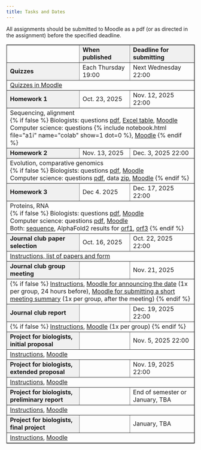 ```yaml
---
title: Tasks and Dates
---
```


All assignments should be submitted to Moodle as a pdf (or as directed in the assignment) before the specified deadline.

<table border="1" style="border-collapse:collapse">
  <tr>
    <td></td>
    <td style="background:#f0f0f0"><b>When published</b></td>
    <td style="background:#f0f0f0"><b>Deadline for submitting</b></td>
  </tr>
  <tr>
    <td style="background:#f0f0f0"><b>Quizzes</b></td>
    <td>Each Thursday 19:00</td>
    <td>Next Wednesday 22:00</td>
  </tr>
  <tr>
    <td colspan="3"><a href="https://moodle.uniba.sk/course/view.php?id=2160">Quizzes in Moodle</a></td>
  </tr>
  <tr>
    <td style="background:#f0f0f0"><b>Homework 1</b></td>
    <td>Oct. 23, 2025</td>
    <td>Nov. 12, 2025 22:00</td>
  </tr>
  <tr>
    <td colspan="3">
      Sequencing, alignment<br />
      {% if false %}
      Biologists: questions <a href="./pdf/a1b.pdf">pdf</a>, 
      <a href="https://compbio.fmph.uniba.sk/vyuka/mbi-data/du1/du1-b.xls">Excel table</a>, 
      <a href="https://moodle.uniba.sk/mod/assign/view.php?id=40956">Moodle</a><br />
      Computer science: questions {% include notebook.html file="a1i" name="colab" show=1 dot=0 %}, 
      <a rel="nofollow" href="https://moodle.uniba.sk/mod/assign/view.php?id=40955">Moodle</a>
      {% endif %}
    </td>
  </tr>
  <tr>
    <td style="background:#f0f0f0"><b>Homework 2</b></td>
    <td>Nov. 13, 2025</td>
    <td>Dec. 3, 2025 22:00</td>
  </tr>
  <tr>
    <td colspan="3">
      Evolution, comparative genomics<br />
      {% if false %}
      Biologists: questions <a href="./pdf/a2b.pdf">pdf</a>, 
      <a rel="nofollow" href="https://moodle.uniba.sk/mod/assign/view.php?id=40958">Moodle</a><br />
      Computer science: questions <a href="./pdf/a2i-en.pdf">pdf</a>, 
      data <a rel="nofollow" href="https://compbio.fmph.uniba.sk/vyuka/mbi-data/a2-i.zip">zip</a>, 
      <a rel="nofollow" href="https://moodle.uniba.sk/mod/assign/view.php?id=40957">Moodle</a>
      {% endif %}
    </td>
  </tr>
  <tr>
    <td style="background:#f0f0f0"><b>Homework 3</b></td>
    <td>Dec 4. 2025</td>
    <td>Dec. 17, 2025 22:00</td>
  </tr>
  <tr>
    <td colspan="3">
      Proteins, RNA<br />
      {% if false %}
      Biologists: questions <a href="./pdf/a3b-en.pdf">pdf</a>, 
      <a rel="nofollow" href="https://moodle.uniba.sk/mod/assign/view.php?id=116962">Moodle</a><br />
      Computer science: questions <a href="./pdf/a3i-en.pdf">pdf</a>, 
      <a rel="nofollow" href="https://moodle.uniba.sk/mod/assign/view.php?id=116961">Moodle</a><br />
      Both: <a rel="nofollow" href="https://compbio.fmph.uniba.sk/vyuka/mbi-data/a3.fasta">sequence</a>, 
      AlphaFold2 results for <a rel="nofollow" href="https://compbio.fmph.uniba.sk/vyuka/mbi-data/a3-orf1.png">orf1</a>, 
      <a rel="nofollow" href="https://compbio.fmph.uniba.sk/vyuka/mbi-data/a3-orf3.png">orf3</a>
      {% endif %}
    </td>
  </tr>
  <tr>
    <td style="background:#f0f0f0"><b>Journal club paper selection</b></td>
    <td>Oct. 16, 2025</td>
    <td>Oct. 22, 2025 22:00</td>
  </tr>
  <tr>
    <td colspan="3"><a href="./Journal_club.html">Instructions, list of papers and form</a></td>
  </tr>
  <tr>
    <td style="background:#f0f0f0"><b>Journal club group meeting</b></td>
    <td></td>
    <td>Nov. 21, 2025</td>
  </tr>
  <tr>
    <td colspan="3">
      {% if false %}
      <a href="./Journal_club.html#group-meeting">Instructions</a>,
      <a href="https://moodle.uniba.sk/mod/forum/view.php?id=133956">Moodle for announcing the date</a> (1x per group, 24 hours before),
      <a href="https://moodle.uniba.sk/mod/assign/view.php?id=133951">Moodle for submitting a short meeting summary</a> (1x per group, after the meeting)
      {% endif %}
    </td>
  </tr>
  <tr>
    <td style="background:#f0f0f0"><b>Journal club report</b></td>
    <td></td>
    <td>Dec. 19, 2025 22:00</td>
  </tr>
  <tr>
    <td colspan="3">
      {% if false %}
      <a href="./Journal_club.html#journal-club-report">Instructions</a>,
      <a href="https://moodle.uniba.sk/mod/assign/view.php?id=40960">Moodle</a> (1x per group)
      {% endif %}
    </td>
  </tr>
  <tr>
    <td style="background:#f0f0f0"><b>Project for biologists, initial proposal</b></td>
    <td></td>
    <td>Nov. 5, 2025 22:00</td>    
  </tr>
  <tr>
    <td colspan="3"><a href="https://fmfi-compbio.github.io/mbi/Project.html#initial-proposal">Instructions</a>, <a href="https://moodle.uniba.sk/mod/assign/view.php?id=133424">Moodle</a></td>
  </tr>
  <tr>
    <td style="background:#f0f0f0"><b>Project for biologists, extended proposal</b></td>
    <td></td>
    <td>Nov. 19, 2025 22:00</td>
  </tr>
  <tr>
    <td colspan="3"><a href="https://fmfi-compbio.github.io/mbi/Project.html#extended-proposal">Instructions</a>, <a href="https://moodle.uniba.sk/mod/assign/view.php?id=135722">Moodle</a></td>
  </tr>
  <tr>
    <td style="background:#f0f0f0"><b>Project for biologists, preliminary report</b></td>
    <td></td>
    <td>End of semester or January, TBA <!-- Jan. 12, 2026 noon--></td>
  </tr>
  <tr>
    <td colspan="3"><a href="https://fmfi-compbio.github.io/mbi/Project.html#preliminary-report">Instructions</a>, <a href="https://moodle.uniba.sk/mod/assign/view.php?id=141007">Moodle</a></td>
  </tr>
  <tr>
    <td style="background:#f0f0f0"><b>Project for biologists, final project</b></td>
    <td></td>
    <td>January, TBA <!-- Jan. 26, 2026 22:00--></td>
  </tr>
  <tr>
    <td colspan="3"><a href="https://fmfi-compbio.github.io/mbi/Project.html#final-report">Instructions</a>, <a href="https://moodle.uniba.sk/mod/assign/view.php?id=101339">Moodle</a></td>
  </tr>
</table>
